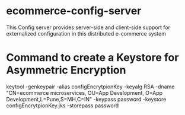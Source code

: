 # ecommerce-config-server

This Config server provides server-side and client-side support for externalized configuration in this distributed e-commerce system

# Command to create a Keystore for Asymmetric Encryption

keytool -genkeypair -alias configEncrytpionKey -keyalg RSA -dname "CN=ecommerce microservices, OU=App Development, O=App Development,L=Pune,S=MH,C=IN" -keypass password -keystore configEncrytpionKey.jks -storepass password
